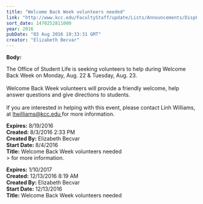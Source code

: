 ```yaml
---
title: "Welcome Back Week volunteers needed"
link: "http://www.kcc.edu/FacultyStaff/update/Lists/Announcements/DispForm.aspx?ID=2261"
sort_date: 1470252811000
year: 2016
pubDate: "03 Aug 2016 19:33:31 GMT"
creator: "Elizabeth Becvar"
---
```


<div><b>Body:</b> <div class="ExternalClass354125FF99E948358C8932151D44A5C8"><p>​The Office of Student Life is seeking volunteers to help during Welcome Back Week on Monday, Aug. 22 &amp; Tuesday, Aug. 23.<br /><br />Welcome Back Week volunteers will provide a friendly welcome, help answer questions and give directions to students.<br /><br />If you are interested in helping with this event, please contact Linh Williams, at <a href="mailto:ltwilliams@kcc.edu">ltwilliams@kcc.edu </a>for more information. <br /></p></div></div>
<div><b>Expires:</b> 8/19/2016</div>
<div><b>Created:</b> 8/3/2016 2:33 PM</div>
<div><b>Created By:</b> Elizabeth Becvar</div>
<div><b>Start Date:</b> 8/4/2016</div>
<div><b>Title:</b> Welcome Back Week volunteers needed</div>
> for more information.</p></div></div>
<div><b>Expires:</b> 1/10/2017</div>
<div><b>Created:</b> 12/13/2016 8:19 AM</div>
<div><b>Created By:</b> Elizabeth Becvar</div>
<div><b>Start Date:</b> 12/13/2016</div>
<div><b>Title:</b> Welcome Back Week volunteers needed</div>
